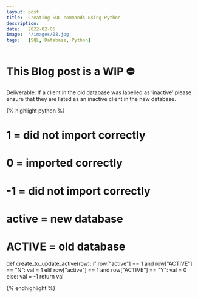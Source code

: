```yaml
---
layout: post
title:  Creating SQL commands using Python
description:
date:   2022-02-05
image:  '/images/08.jpg'
tags:   [SQL, Database, Python]
---
```


# ️This Blog post is a WIP ⛔️

Deliverable:  If a client in the old database was labelled as ‘inactive’ please ensure that they are listed as an inactive client in the new database.

{% highlight python %}

# 1 = did not import correctly
# 0 = imported correctly
# -1 = did not import correctly


# active = new database
# ACTIVE = old database


def create_to_update_active(row):
if row["active"] == 1 and row["ACTIVE"] == "N":
val = 1
elif row["active"] == 1 and row["ACTIVE"] == "Y":
val = 0
else:
val = -1
return val

{% endhighlight %}